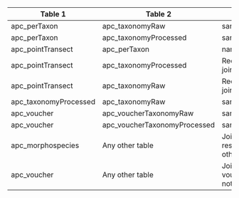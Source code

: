 |Table 1|Table 2|Join by field(s)|
|------------------------|------------------------|-------------------------------|
apc_perTaxon|apc_taxonomyRaw|sampleID
apc_perTaxon|apc_taxonomyProcessed|sampleID
apc_pointTransect|apc_perTaxon|namedLocation,pointNumber
apc_pointTransect|apc_taxonomyProcessed|Requires intermediate table: join via apc_perTaxon table
apc_pointTransect|apc_taxonomyRaw|Requires intermediate table: join via apc_perTaxon table
apc_taxonomyProcessed|apc_taxonomyRaw|sampleID
apc_voucher|apc_voucherTaxonomyRaw|sampleID
apc_voucher|apc_voucherTaxonomyProcessed|sampleID
apc_morphospecies|Any other table|Join not recommended. Data resolution does not match other tables.
apc_voucher|Any other table|Join to tables other than the voucher taxonomy tables is not recommended.
